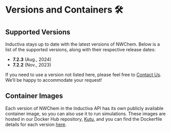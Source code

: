 # Versions and Containers 🛠️

## Supported Versions
Inductiva stays up to date with the latest versions of NWChem. Below is a list of the supported versions, along with their respective release dates:

- **7.2.3** (Aug., 2024) 
- **7.2.2** (Nov., 2023) 

If you need to use a version not listed here, please feel free to [Contact Us](mailto:support@inductiva.ai).
We’ll be happy to accommodate your request!

## Container Images
Each version of NWChem in the Inductiva API has its own publicly available container image, 
so you can also use it to run simulations. These images are hosted in our Docker Hub repository, 
[Kutu](https://hub.docker.com/r/inductiva/kutu/tags?name=nwchem), and you can find the 
Dockerfile details for each version [here](https://github.com/inductiva/kutu/tree/main/simulators/nwchem).